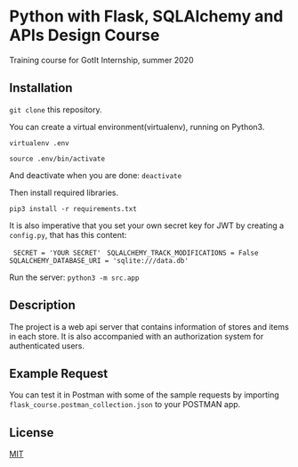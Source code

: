 # Python with Flask, SQLAlchemy and APIs Design Course
Training course for GotIt Internship, summer 2020

## Installation
`git clone` this repository.

You can create a virtual environment(virtualenv), running on Python3. 

`virtualenv .env `

`source .env/bin/activate`

And deactivate when you are done: `deactivate`

Then install required libraries.

`pip3 install -r requirements.txt`

It is also imperative that you set your own secret key for JWT by creating a 
`config.py`, that has this content:

`
SECRET = 'YOUR SECRET'`
`
SQLALCHEMY_TRACK_MODIFICATIONS = False`
`
SQLALCHEMY_DATABASE_URI = 'sqlite:///data.db'
`

Run the server: `python3 -m src.app` 

## Description
The project is a web api server that contains information of stores and items in 
each store. It is also accompanied with an authorization system for authenticated users.

## Example Request
You can test it in Postman with some of the sample requests by importing 
`flask_course.postman_collection.json` to your POSTMAN app.




## License 
[MIT](https://github.com/xoxwaw/flask_api_course/blob/master/LICENSE)
